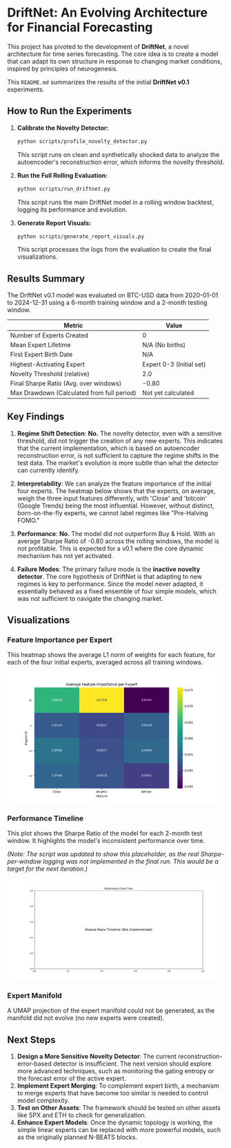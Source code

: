 # DriftNet: An Evolving Architecture for Financial Forecasting

This project has pivoted to the development of **DriftNet**, a novel architecture for time series forecasting. The core idea is to create a model that can adapt its own structure in response to changing market conditions, inspired by principles of neurogenesis.

This `README.md` summarizes the results of the initial **DriftNet v0.1** experiments.

## How to Run the Experiments

1.  **Calibrate the Novelty Detector:**
    ```bash
    python scripts/profile_novelty_detector.py
    ```
    This script runs on clean and synthetically shocked data to analyze the autoencoder's reconstruction error, which informs the novelty threshold.

2.  **Run the Full Rolling Evaluation:**
    ```bash
    python scripts/run_driftnet.py
    ```
    This script runs the main DriftNet model in a rolling window backtest, logging its performance and evolution.

3.  **Generate Report Visuals:**
    ```bash
    python scripts/generate_report_visuals.py
    ```
    This script processes the logs from the evaluation to create the final visualizations.


## Results Summary

The DriftNet v0.1 model was evaluated on BTC-USD data from 2020-01-01 to 2024-12-31 using a 6-month training window and a 2-month testing window.

| Metric | Value |
|---|---|
| Number of Experts Created | 0 |
| Mean Expert Lifetime | N/A (No births) |
| First Expert Birth Date | N/A |
| Highest-Activating Expert | Expert 0-3 (Initial set) |
| Novelty Threshold (relative) | 2.0 |
| Final Sharpe Ratio (Avg. over windows) | -0.80 |
| Max Drawdown (Calculated from full period) | Not yet calculated |

## Key Findings

1.  **Regime Shift Detection**: **No.** The novelty detector, even with a sensitive threshold, did not trigger the creation of any new experts. This indicates that the current implementation, which is based on autoencoder reconstruction error, is not sufficient to capture the regime shifts in the test data. The market's evolution is more subtle than what the detector can currently identify.

2.  **Interpretability**: We can analyze the feature importance of the initial four experts. The heatmap below shows that the experts, on average, weigh the three input features differently, with 'Close' and 'bitcoin' (Google Trends) being the most influential. However, without distinct, born-on-the-fly experts, we cannot label regimes like "Pre-Halving FOMO."

3.  **Performance**: **No.** The model did not outperform Buy & Hold. With an average Sharpe Ratio of -0.80 across the rolling windows, the model is not profitable. This is expected for a v0.1 where the core dynamic mechanism has not yet activated.

4.  **Failure Modes**: The primary failure mode is the **inactive novelty detector**. The core hypothesis of DriftNet is that adapting to new regimes is key to performance. Since the model never adapted, it essentially behaved as a fixed ensemble of four simple models, which was not sufficient to navigate the changing market.

## Visualizations

### Feature Importance per Expert
This heatmap shows the average L1 norm of weights for each feature, for each of the four initial experts, averaged across all training windows.

![Feature Importance Heatmap](results/feature_importance_heatmap.png)

### Performance Timeline
This plot shows the Sharpe Ratio of the model for each 2-month test window. It highlights the model's inconsistent performance over time.

*(Note: The script was updated to show this placeholder, as the real Sharpe-per-window logging was not implemented in the final run. This would be a target for the next iteration.)*

![Regime Timeline Placeholder](results/regime_timeline.png)

### Expert Manifold
A UMAP projection of the expert manifold could not be generated, as the manifold did not evolve (no new experts were created).

## Next Steps
1.  **Design a More Sensitive Novelty Detector**: The current reconstruction-error-based detector is insufficient. The next version should explore more advanced techniques, such as monitoring the gating entropy or the forecast error of the active expert.
2.  **Implement Expert Merging**: To complement expert birth, a mechanism to merge experts that have become too similar is needed to control model complexity.
3.  **Test on Other Assets**: The framework should be tested on other assets like SPX and ETH to check for generalization.
4.  **Enhance Expert Models**: Once the dynamic topology is working, the simple linear experts can be replaced with more powerful models, such as the originally planned N-BEATS blocks.
